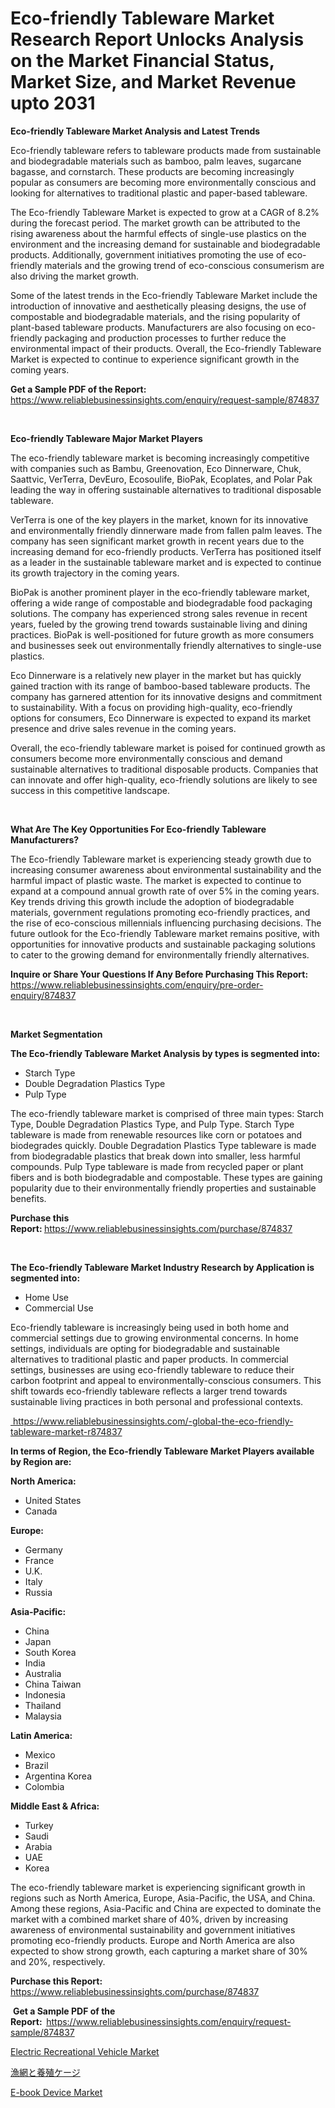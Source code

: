 <p><h1>Eco-friendly Tableware Market Research Report Unlocks Analysis on the Market Financial Status, Market Size, and Market Revenue upto 2031</h1></p><p><strong>Eco-friendly Tableware Market Analysis and Latest Trends</strong></p>
<p><p>Eco-friendly tableware refers to tableware products made from sustainable and biodegradable materials such as bamboo, palm leaves, sugarcane bagasse, and cornstarch. These products are becoming increasingly popular as consumers are becoming more environmentally conscious and looking for alternatives to traditional plastic and paper-based tableware.</p><p>The Eco-friendly Tableware Market is expected to grow at a CAGR of 8.2% during the forecast period. The market growth can be attributed to the rising awareness about the harmful effects of single-use plastics on the environment and the increasing demand for sustainable and biodegradable products. Additionally, government initiatives promoting the use of eco-friendly materials and the growing trend of eco-conscious consumerism are also driving the market growth.</p><p>Some of the latest trends in the Eco-friendly Tableware Market include the introduction of innovative and aesthetically pleasing designs, the use of compostable and biodegradable materials, and the rising popularity of plant-based tableware products. Manufacturers are also focusing on eco-friendly packaging and production processes to further reduce the environmental impact of their products. Overall, the Eco-friendly Tableware Market is expected to continue to experience significant growth in the coming years.</p></p>
<p><strong>Get a Sample PDF of the Report:&nbsp;</strong> <a href="https://www.reliablebusinessinsights.com/enquiry/request-sample/874837">https://www.reliablebusinessinsights.com/enquiry/request-sample/874837</a></p>
<p>&nbsp;</p>
<p><strong>Eco-friendly Tableware Major Market Players</strong></p>
<p><p>The eco-friendly tableware market is becoming increasingly competitive with companies such as Bambu, Greenovation, Eco Dinnerware, Chuk, Saattvic, VerTerra, DevEuro, Ecosoulife, BioPak, Ecoplates, and Polar Pak leading the way in offering sustainable alternatives to traditional disposable tableware.</p><p>VerTerra is one of the key players in the market, known for its innovative and environmentally friendly dinnerware made from fallen palm leaves. The company has seen significant market growth in recent years due to the increasing demand for eco-friendly products. VerTerra has positioned itself as a leader in the sustainable tableware market and is expected to continue its growth trajectory in the coming years.</p><p>BioPak is another prominent player in the eco-friendly tableware market, offering a wide range of compostable and biodegradable food packaging solutions. The company has experienced strong sales revenue in recent years, fueled by the growing trend towards sustainable living and dining practices. BioPak is well-positioned for future growth as more consumers and businesses seek out environmentally friendly alternatives to single-use plastics.</p><p>Eco Dinnerware is a relatively new player in the market but has quickly gained traction with its range of bamboo-based tableware products. The company has garnered attention for its innovative designs and commitment to sustainability. With a focus on providing high-quality, eco-friendly options for consumers, Eco Dinnerware is expected to expand its market presence and drive sales revenue in the coming years.</p><p>Overall, the eco-friendly tableware market is poised for continued growth as consumers become more environmentally conscious and demand sustainable alternatives to traditional disposable products. Companies that can innovate and offer high-quality, eco-friendly solutions are likely to see success in this competitive landscape.</p></p>
<p>&nbsp;</p>
<p><strong>What Are The Key Opportunities For Eco-friendly Tableware Manufacturers?</strong></p>
<p><p>The Eco-friendly Tableware market is experiencing steady growth due to increasing consumer awareness about environmental sustainability and the harmful impact of plastic waste. The market is expected to continue to expand at a compound annual growth rate of over 5% in the coming years. Key trends driving this growth include the adoption of biodegradable materials, government regulations promoting eco-friendly practices, and the rise of eco-conscious millennials influencing purchasing decisions. The future outlook for the Eco-friendly Tableware market remains positive, with opportunities for innovative products and sustainable packaging solutions to cater to the growing demand for environmentally friendly alternatives.</p></p>
<p><strong>Inquire or Share Your Questions If Any Before Purchasing This Report:</strong> <a href="https://www.reliablebusinessinsights.com/enquiry/pre-order-enquiry/874837">https://www.reliablebusinessinsights.com/enquiry/pre-order-enquiry/874837</a></p>
<p>&nbsp;</p>
<p><strong>Market Segmentation</strong></p>
<p><strong>The Eco-friendly Tableware Market Analysis by types is segmented into:</strong></p>
<p><ul><li>Starch Type</li><li>Double Degradation Plastics Type</li><li>Pulp Type</li></ul></p>
<p><p>The eco-friendly tableware market is comprised of three main types: Starch Type, Double Degradation Plastics Type, and Pulp Type. Starch Type tableware is made from renewable resources like corn or potatoes and biodegrades quickly. Double Degradation Plastics Type tableware is made from biodegradable plastics that break down into smaller, less harmful compounds. Pulp Type tableware is made from recycled paper or plant fibers and is both biodegradable and compostable. These types are gaining popularity due to their environmentally friendly properties and sustainable benefits.</p></p>
<p><strong>Purchase this Report:&nbsp;</strong><a href="https://www.reliablebusinessinsights.com/purchase/874837">https://www.reliablebusinessinsights.com/purchase/874837</a></p>
<p>&nbsp;</p>
<p><strong>The Eco-friendly Tableware Market Industry Research by Application is segmented into:</strong></p>
<p><ul><li>Home Use</li><li>Commercial Use</li></ul></p>
<p><p>Eco-friendly tableware is increasingly being used in both home and commercial settings due to growing environmental concerns. In home settings, individuals are opting for biodegradable and sustainable alternatives to traditional plastic and paper products. In commercial settings, businesses are using eco-friendly tableware to reduce their carbon footprint and appeal to environmentally-conscious consumers. This shift towards eco-friendly tableware reflects a larger trend towards sustainable living practices in both personal and professional contexts.</p></p>
<p><a href="https://www.reliablebusinessinsights.com/-global-the-eco-friendly-tableware-market-r874837">&nbsp;https://www.reliablebusinessinsights.com/-global-the-eco-friendly-tableware-market-r874837</a></p>
<p><strong>In terms of Region, the Eco-friendly Tableware Market Players available by Region are:</strong></p>
<p>
    <p> <strong> North America: </strong>
        <ul>
            <li>United States</li>
            <li>Canada</li>
        </ul>
        </p> 
    <p> <strong> Europe: </strong>
        <ul>
            <li>Germany</li>
            <li>France</li>
            <li>U.K.</li>
            <li>Italy</li>
            <li>Russia</li>
        </ul>
        </p> 
    <p> <strong> Asia-Pacific: </strong>
        <ul>
            <li>China</li>
            <li>Japan</li>
            <li>South Korea</li>
            <li>India</li>
            <li>Australia</li>
            <li>China Taiwan</li>
            <li>Indonesia</li>
            <li>Thailand</li>
            <li>Malaysia</li>
        </ul>
        </p> 
    <p> <strong> Latin America: </strong>
        <ul>
            <li>Mexico</li>
            <li>Brazil</li>
            <li>Argentina Korea</li>
            <li>Colombia</li>
        </ul>
        </p> 
    <p> <strong> Middle East & Africa: </strong>
        <ul>
            <li>Turkey</li>
            <li>Saudi</li>
            <li>Arabia</li>
            <li>UAE</li>
            <li>Korea</li>
        </ul>
    </p>
    </p>
<p><p>The eco-friendly tableware market is experiencing significant growth in regions such as North America, Europe, Asia-Pacific, the USA, and China. Among these regions, Asia-Pacific and China are expected to dominate the market with a combined market share of 40%, driven by increasing awareness of environmental sustainability and government initiatives promoting eco-friendly products. Europe and North America are also expected to show strong growth, each capturing a market share of 30% and 20%, respectively.</p></p>
<p><strong>Purchase this Report: </strong><a href="https://www.reliablebusinessinsights.com/purchase/874837">https://www.reliablebusinessinsights.com/purchase/874837</a></p>
<p>&nbsp;<strong>Get a Sample PDF of the Report:&nbsp;&nbsp;</strong><a href="https://www.reliablebusinessinsights.com/enquiry/request-sample/874837">https://www.reliablebusinessinsights.com/enquiry/request-sample/874837</a></p>
<p><strong></strong></p>
<p><p><a href="https://view.publitas.com/reportprime-1/electric-recreational-vehicle-market-competitive-analysis-market-trends-and-forecast-to-2031/">Electric Recreational Vehicle Market</a></p><p><a href="https://github.com/WhitneyMurphy1982/Market-Research-Report-List-1/blob/main/146086584671.md">漁網と養殖ケージ</a></p><p><a href="https://github.com/JennyferFeil2023/Market-Research-Report-List-1/blob/main/e-book-device-market.md">E-book Device Market</a></p></p>